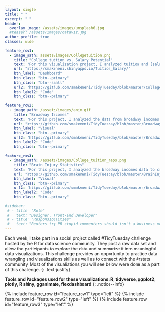 ```yaml
---
layout: single
title: " "
excerpt: " "
header:
  overlay_image: /assets/images/unsplash6.jpg
  #teaser: /assets/images/dataviz.jpg
author_profile: true  
classes: wide 

feature_row1:
  - image_path: assets/images/Collegetuition.png
    title: "College tuition vs. Salary Potential"
    text: "For this visualization project, I analyzed tuition and [salary data](https://github.com/smakeneni/TidyTuesday/blob/master/College_tuition_03_011/Tuition_Salary.Rmd) to explore if tuition costs and career pay are correlated. I used R shiny flexdashboard to create an interactive dashboard that allows the users to explore tuition fees and salary potential by state in the US"
    url: "https://smakeneni.shinyapps.io/Tuition_Salary/" 
    btn_label: "Dashboard"
    btn_class: "btn--primary"
    btn_class: "btn--small"
    url2: "https://github.com/smakeneni/TidyTuesday/blob/master/College_tuition_03_011/Tuition_Salary.Rmd"
    btn_label2: "Code"
    btn_class: "btn--primary"
           
feature_row2:
  - image_path: /assets/images/anim.gif
    title: "Broadway Incomes"
    text: "For this project, I analyzed the data from broadway incomes to created animated plots"
    url: "https://github.com/smakeneni/TidyTuesday/blob/master/Broadway/Animatedplot.R"
    btn_label: "Visual"
    btn_class: "btn--primary"
    url2: "https://github.com/smakeneni/TidyTuesday/blob/master/Broadway/Animatedplot.R"
    btn_label2: "Code"
    btn_class: "btn--primary" 
    
feature_row3:
  - image_path: /assets/images/College_tuition_maps.png
    title: "Brain Injury Statistics"
    text: "For this project, I analyzed the broadway incomes data to created animated plots"
    url: "https://github.com/smakeneni/TidyTuesday/blob/master/BrainInjury_03_24/Braininjury_plotly.R"
    btn_label: "Visual"
    btn_class: "btn--primary"
    url2: "https://github.com/smakeneni/TidyTuesday/blob/master/Broadway/Animatedplot.R"
    btn_label2: "Code"
    btn_class: "btn--primary" 

#sidebar:
 # - title: "Role"
 #   text: "Designer, Front-End Developer"
 # - title: "Responsibilities"
 #   text: "Reuters try PR stupid commenters should isn't a business model"
--- 
```


Each week, I take part in a social project called #TidyTuesday challenge hosted by the R for data science community. They post a raw data set and allow the participants to explore the data and summarize it into meaningful data visualizations. This challenge provides an opportunity to practice data wrangling and visualizations skills as well as to connect with the #rstats community. Most of the visualiations you will see below were done as a part of this challenge.
{: .text-justify}

**Tools and Packages used for these visualizations:  R, tidyverse, ggplot2, plotly, R shiny, gganimate, flexdashboard**
{: .notice--info}

{% include feature_row id="feature_row1" type="left" %}
{% include feature_row id="feature_row2" type="left" %}
{% include feature_row id="feature_row3" type="left" %}

